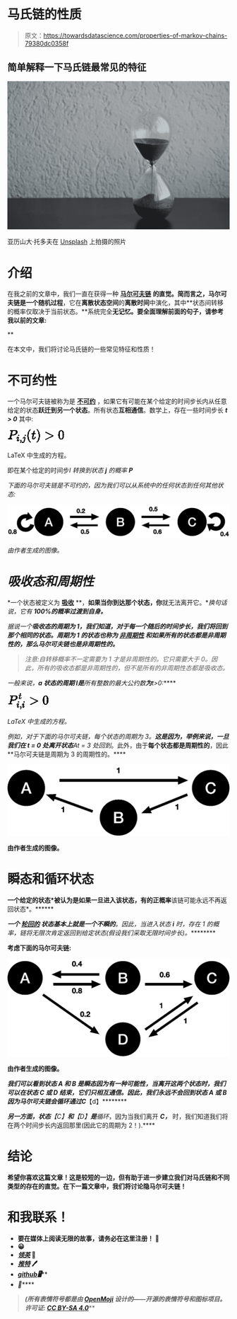 # 马氏链的性质

> 原文：<https://towardsdatascience.com/properties-of-markov-chains-79380dc0358f>

## 简单解释一下马氏链最常见的特征

![](img/284e70a051309bac373845045ef5137d.png)

亚历山大·托多夫在 [Unsplash](https://unsplash.com?utm_source=medium&utm_medium=referral) 上拍摄的照片

# 介绍

在我之前的文章中，我们一直在获得一种 [**马尔可夫链**](https://en.wikipedia.org/wiki/Markov_chain) **的直觉。**简而言之，马尔可夫链是一个**随机过程**，它在**离散状态空间**的**离散时间**中演化，其中**状态间转移的概率仅取决于当前状态。**系统完全[](https://en.wikipedia.org/wiki/Memorylessness)****无记忆。要全面理解前面的句子，请参考我以前的文章:****

**[](/markov-chains-simply-explained-dc77836b47e3)  [](/markov-chains-multi-step-transitions-6772114bcc1d)  [](/markov-chains-stationary-distribution-bedd67140112)  

在本文中，我们将讨论马氏链的一些常见特征和性质！

# 不可约性

一个马尔可夫链被称为是 [**不可约**](https://stats.stackexchange.com/questions/186033/how-do-you-see-a-markov-chain-is-irreducible) ，如果它有可能在某个给定的时间步长内从任意给定的状态**跃迁到另一个状态**。所有状态**互相通信**。数学上，存在一些时间步长 ***t > 0*** 其中:

![](img/ca9ceee3231719cd192275f29943a9a4.png)

LaTeX 中生成的方程。

即在某个给定的时间步*I 转换到状态 ***j*** 的概率 ***P****

*下面的马尔可夫链是不可约的，因为我们可以从系统中的任何状态到任何其他状态:*

*![](img/da7c3bd90996a0153cd225806d89124e.png)*

*由作者生成的图像。*

# *吸收态和周期性*

*一个状态被定义为 [**吸收**](https://en.wikipedia.org/wiki/Absorbing_Markov_chain) **，**如果当你到达那个状态，你**就无法离开它。**换句话说，它有 **100%的概率过渡到自身。***

*据说一个**吸收态的周期为 1，**我们知道，对于每一个随后的时间步长，我们将回到那个相同的状态。周期为 1 的状态也称为 [**非周期性**](https://www.randomservices.org/random/markov/Periodicity.html) 和**如果所有的状态都是非周期性的，**那么**马尔可夫链也是非周期性的。***

> *注意:自转移概率不一定需要为 1 才是非周期性的。它只需要大于 0。因此，所有的吸收态都是非周期性的，但不是所有的非周期性态都是吸收态。*

*一般来说，**a 状态的周期 I是**所有整数的最大公约数**为**t>0:*****

*![](img/2f446c794399d39196d5f8915656b4ff.png)*

*LaTeX 中生成的方程。*

*例如，对于下面的马尔可夫链，每个状态的**周期为 3。**这是因为，举例来说，一旦我们在 ***t = 0*** 处离开状态***A***t = 3 处回到*。此外，由于**每个状态都是周期性的**，因此**马尔可夫链是周期为 3 的周期性的。****

**![](img/eafd6108ecb41dbbf9bf5b3f83c0763f.png)**

**由作者生成的图像。**

# **瞬态和循环状态**

**一个给定的状态*被认为是[](https://mpaldridge.github.io/math2750/S09-recurrence-transience.html)**如果一旦进入该状态，有**的正概率**该链可能永远不再返回状态*。******

*****一个 [**轮回的**](https://mpaldridge.github.io/math2750/S09-recurrence-transience.html) 状态基本上就是一个**不瞬的**。因此，当进入状态 ***i*** 时，存在 1 的**概率，链将**无限次**肯定返回**到给定状态(假设我们采取无限时间步长)。*********

****考虑下面的马尔可夫链:****

****![](img/0d2a3ecd65dd18d54b4c032a5d0e95ec.png)****

****由作者生成的图像。****

****我们可以看到状态 ***A*** 和 ***B*** 是**瞬态**因为有一种可能性，当离开这两个状态时，我们可以在状态 ***C*** 或 ***D*** 结束，它们只相互通信。因此，我们永远不会回到状态 ***A*** 或 ***B*** 因为马尔可夫链会循环通过*C***【d】********

****另一方面，状态***【C】***和***【D】***是**循环**，因为当我们离开 ***C，*** 时，我们知道我们将在两个时间步长内返回那里(因此它的周期为 2！).****

# ****结论****

****希望你喜欢这篇文章！这是较短的一边，但有助于进一步建立我们对马氏链和不同类型的存在的直觉。在下一篇文章中，我们将讨论**隐马尔可夫链！******

# ****和我联系！****

*   ****要在媒体上阅读无限的故事，请务必在这里注册！ 💜****
*   ****[](/subscribe/@egorhowell)😀****
*   ****[*领英*](https://www.linkedin.com/in/egor-howell-092a721b3/) 👔****
*   ****[*推特*](https://twitter.com/EgorHowell) 🖊****
*   ****[*github*](https://github.com/egorhowell)*🖥*****
*   *****[](https://www.kaggle.com/egorphysics)**🏅*******

> *****(所有表情符号都是由 [OpenMoji](https://openmoji.org/) 设计的——开源的表情符号和图标项目。许可证: [CC BY-SA 4.0](https://creativecommons.org/licenses/by-sa/4.0/#)*******